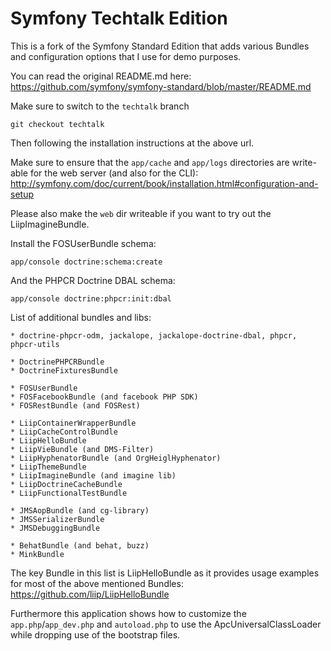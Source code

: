 Symfony Techtalk Edition
========================

This is a fork of the Symfony Standard Edition that adds various Bundles
and configuration options that I use for demo purposes.

You can read the original README.md here:
https://github.com/symfony/symfony-standard/blob/master/README.md

Make sure to switch to the ``techtalk`` branch

```
git checkout techtalk
```

Then following the installation instructions at the above url.

Make sure to ensure that the ``app/cache`` and ``app/logs`` directories are
write-able for the web server (and also for the CLI):
http://symfony.com/doc/current/book/installation.html#configuration-and-setup

Please also make the ``web`` dir writeable if you want to try out the
LiipImagineBundle.

Install the FOSUserBundle schema:
```
app/console doctrine:schema:create
```

And the PHPCR Doctrine DBAL schema:
```
app/console doctrine:phpcr:init:dbal
```

List of additional bundles and libs:

    * doctrine-phpcr-odm, jackalope, jackalope-doctrine-dbal, phpcr, phpcr-utils

    * DoctrinePHPCRBundle
    * DoctrineFixturesBundle

    * FOSUserBundle
    * FOSFacebookBundle (and facebook PHP SDK)
    * FOSRestBundle (and FOSRest)

    * LiipContainerWrapperBundle
    * LiipCacheControlBundle
    * LiipHelloBundle
    * LiipVieBundle (and DMS-Filter)
    * LiipHyphenatorBundle (and OrgHeiglHyphenator)
    * LiipThemeBundle
    * LiipImagineBundle (and imagine lib)
    * LiipDoctrineCacheBundle
    * LiipFunctionalTestBundle

    * JMSAopBundle (and cg-library)
    * JMSSerializerBundle
    * JMSDebuggingBundle

    * BehatBundle (and behat, buzz)
    * MinkBundle

The key Bundle in this list is LiipHelloBundle as it provides usage examples
for most of the above mentioned Bundles:
https://github.com/liip/LiipHelloBundle

Furthermore this application shows how to customize the ``app.php``/``app_dev.php``
and ``autoload.php`` to use the ApcUniversalClassLoader while dropping use of the
bootstrap files.
